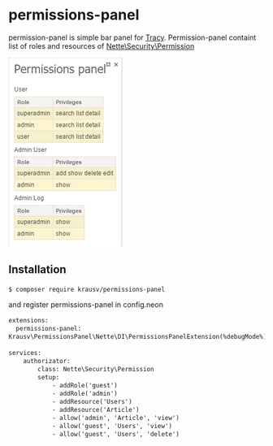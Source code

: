 # permissions-panel

permission-panel is simple bar panel for [Tracy](https://tracy.nette.org/). Permission-panel containt list of roles and resources of [Nette\Security\Permission](https://api.nette.org/2.3.8/Nette.Security.Permission.html)

![Tracy panel screenshot](https://github.com/krausv/permissions-panel/blob/master/permissions.jpg)

## Installation

~~~
$ composer require krausv/permissions-panel
~~~

and register permissions-panel in config.neon

~~~
extensions:
  permissions-panel: Krausv\PermissionsPanel\Nette\DI\PermissionsPanelExtension(%debugMode%)
  
services:
	authorizator:
	    class: Nette\Security\Permission
	    setup:
	        - addRole('guest')
	        - addRole('admin')
	        - addResource('Users')
	        - addResource('Article')
	        - allow('admin', 'Article', 'view')
	        - allow('guest', 'Users', 'view')
	        - allow('guest', 'Users', 'delete')
